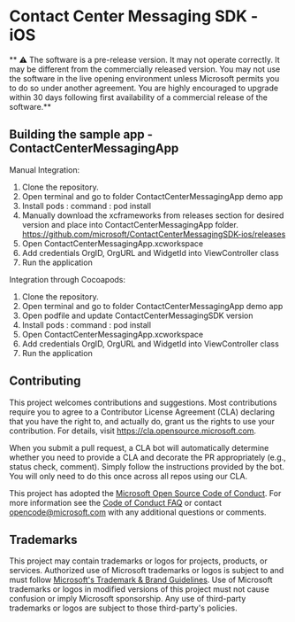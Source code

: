 # Contact Center Messaging SDK - iOS

** ⚠️ The software is a pre-release version. It may not operate correctly. It may be different from the
commercially released version. You may not use the software in the live opening environment unless
Microsoft permits you to do so under another agreement. You are highly encouraged to upgrade within
30 days following first availability of a commercial release of the software.**

## Building the sample app - ContactCenterMessagingApp

Manual Integration:
1. Clone the repository.
2. Open terminal and go to folder ContactCenterMessagingApp demo app
3. Install pods : command : pod install
4. Manually download the xcframeworks from releases section for desired version and place into 
ContactCenterMessagingApp folder. https://github.com/microsoft/ContactCenterMessagingSDK-ios/releases
5. Open ContactCenterMessagingApp.xcworkspace
6. Add credentials OrgID, OrgURL and WidgetId into ViewController class
7. Run the application 

Integration through Cocoapods:
1. Clone the repository.
2. Open terminal and go to folder ContactCenterMessagingApp demo app
3. Open podfile and update ContactCenterMessagingSDK version
4. Install pods : command : pod install
5. Open ContactCenterMessagingApp.xcworkspace
6. Add credentials OrgID, OrgURL and WidgetId into ViewController class
7. Run the application 


## Contributing

This project welcomes contributions and suggestions.  Most contributions require you to agree to a
Contributor License Agreement (CLA) declaring that you have the right to, and actually do, grant us
the rights to use your contribution. For details, visit https://cla.opensource.microsoft.com.

When you submit a pull request, a CLA bot will automatically determine whether you need to provide
a CLA and decorate the PR appropriately (e.g., status check, comment). Simply follow the instructions
provided by the bot. You will only need to do this once across all repos using our CLA.

This project has adopted the [Microsoft Open Source Code of Conduct](https://opensource.microsoft.com/codeofconduct/).
For more information see the [Code of Conduct FAQ](https://opensource.microsoft.com/codeofconduct/faq/) or
contact [opencode@microsoft.com](mailto:opencode@microsoft.com) with any additional questions or comments.

## Trademarks

This project may contain trademarks or logos for projects, products, or services. Authorized use of Microsoft 
trademarks or logos is subject to and must follow 
[Microsoft's Trademark & Brand Guidelines](https://www.microsoft.com/en-us/legal/intellectualproperty/trademarks/usage/general).
Use of Microsoft trademarks or logos in modified versions of this project must not cause confusion or imply Microsoft sponsorship.
Any use of third-party trademarks or logos are subject to those third-party's policies.

